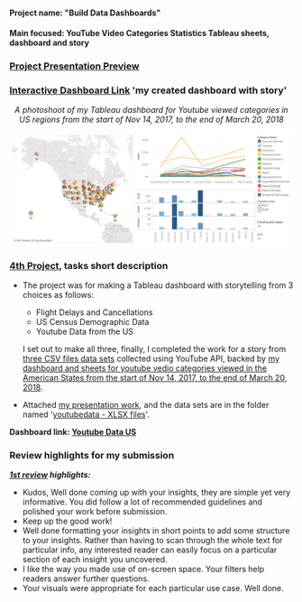 #### Project name: "Build Data Dashboards"
#### Main focused: YouTube Video Categories Statistics Tableau sheets, dashboard and story
### [Project Presentation Preview](https://cutt.ly/4th-Project-Build-Data-Dashboards---YouTube-Video-Categories-Statistics-modded_Presentation-Preview)
### [Interactive Dashboard Link](https://cutt.ly/4th-Project-Build-Data-Dashboards---YouTube-Video-Categories-Statistics_Tableau-Dashboard) 'my created dashboard with story'


<div align="center">
 
*A photoshoot of my Tableau dashboard for Youtube viewed categories in US regions from the start of Nov 14, 2017, to the end of March 20, 2018*
 
<a href="https://cutt.ly/4th-Project-Build-Data-Dashboards---YouTube-Video-Categories-Statistics_Tableau-Dashboard"><img title="A photoshoot of my Tableau dashboard for Youtube viewed categories in US regions from the start of Nov 14, 2017, to the end of March 20, 2018" alt="A photoshoot of my Tableau dashboard for Youtube viewed categories in US regions from the start of Nov 14, 2017, to the end of March 20, 2018" width="950px" style="margin-right:20px" src="YouTube%20Video%20Categories%20Statistics%20Dashboard%20(Faded%20Bars).png"></a></div>

### [4th Project](https://cutt.ly/4th-Project-Build-Data-Dashboards---YouTube-Video-Categories-Statistics-modded_Presentation-Preview), tasks short description
- The project was for making a Tableau dashboard with storytelling from 3 choices as follows:

  - Flight Delays and Cancellations
  - US Census Demographic Data
  - Youtube Data from the US

  I set out to make all three, finally, I completed the work for a story from [three CSV files data sets](https://cutt.ly/4th-Project-Build-Data-Dashboards---YouTube-Video-Categories-Statistics_XSLX-Workbooks) collected using YouTube API, backed by [my dashboard and sheets for youtube vedio categories viewed in the American States from the start of Nov 14, 2017, to the end of March 20, 2018](https://cutt.ly/4th-Project-Build-Data-Dashboards---YouTube-Video-Categories-Statistics_Tableau-Dashboard).

- Attached [my presentation work](https://cutt.ly/4th-Project-Build-Data-Dashboards---YouTube-Video-Categories-Statistics-modded_Presentation-Preview), and the data sets are in the folder named '[youtubedata - XLSX files](https://cutt.ly/4th-Project-Build-Data-Dashboards---YouTube-Video-Categories-Statistics_XSLX-Workbooks)'.

__Dashboard link: [Youtube Data US](https://cutt.ly/4th-Project-Build-Data-Dashboards---YouTube-Video-Categories-Statistics_Tableau-Dashboard)__

### Review highlights for my submission

*__[1st review](https://cutt.ly/4th-Project-Build-Data-Dashboards---YouTube-Video-Categories-Statistics_Review) highlights:__*
<br><div>
- Kudos,
Well done coming up with your insights, they are simple yet very informative. You did follow a lot of recommended guidelines and
polished your work before submission.
- Keep up the good work!
- Well done formatting your insights in short points to add some structure to your insights. Rather than having
to scan through the whole text for particular info, any interested reader can easily focus on a particular
section of each insight you uncovered.
- I like the way you made use of on-screen space. Your filters help readers answer further questions.
- Your visuals were appropriate for each particular use case. Well done.
<br></div>
